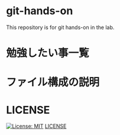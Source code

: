 # git-hands-on
This repository is for git hands-on in the lab.

# 勉強したい事一覧

# ファイル構成の説明


# LICENSE
[![License: MIT](https://img.shields.io/badge/License-MIT-yellow.svg)](https://opensource.org/licenses/MIT)
[LICENSE](https://github.com/sozo-lab/git-hands-on/blob/main/LICENSE)


